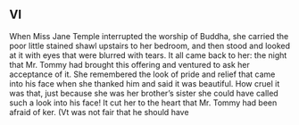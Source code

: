 
## VI

When Miss Jane Temple interrupted
the worship of Buddha, she carried
the poor little stained shawl upstairs to
her bedroom, and then stood and looked at
it with eyes that were blurred with tears.
It all came back to her: the night that
Mr. Tommy had brought this offering and
ventured to ask her acceptance of it. She
remembered the look of pride and relief
that came into his face when she thanked
him and said it was beautiful. How cruel
it was that, just because she was her
brother’s sister she could have called such
a look into his face! It cut her to the
heart that Mr. Tommy had been afraid of
ker. (Vt was not fair that he should have


